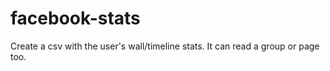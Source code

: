 facebook-stats
==============

Create a csv with the user's wall/timeline stats. It can read a group or page too.

